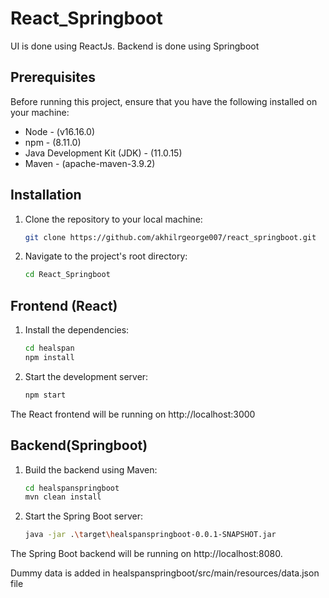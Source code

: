 # React_Springboot

UI is done using ReactJs. Backend is done using Springboot

## Prerequisites

Before running this project, ensure that you have the following installed on your machine:

- Node - (v16.16.0)
- npm - (8.11.0)
- Java Development Kit (JDK) - (11.0.15)
- Maven - (apache-maven-3.9.2)

## Installation

1. Clone the repository to your local machine:
   
   ```bash
   git clone https://github.com/akhilrgeorge007/react_springboot.git
   
2. Navigate to the project's root directory:
    ```bash
    cd React_Springboot
    
## Frontend (React)

1. Install the dependencies:
    ```bash
    cd healspan
    npm install
    
2. Start the development server:
    ```bash
    npm start
    
The React frontend will be running on http://localhost:3000


## Backend(Springboot)

1. Build the backend using Maven:
    ```bash
    cd healspanspringboot
    mvn clean install
    
2. Start the Spring Boot server:
    ```bash
    java -jar .\target\healspanspringboot-0.0.1-SNAPSHOT.jar
    
The Spring Boot backend will be running on http://localhost:8080.
    
Dummy data is added in healspanspringboot/src/main/resources/data.json file